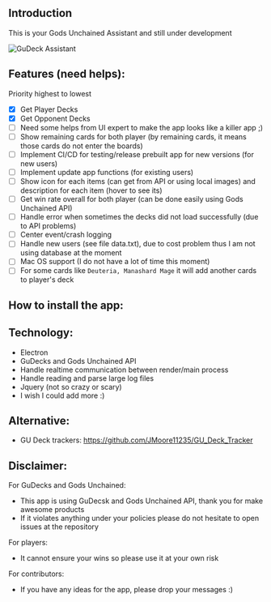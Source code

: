 ## Introduction

This is your Gods Unchained Assistant and still under development

![GuDeck Assistant](https://i.imgur.com/LRJbXKc.png)

## Features (need helps):
Priority highest to lowest

- [x] Get Player Decks
- [x] Get Opponent Decks
- [ ] Need some helps from UI expert to make the app looks like a killer app ;)
- [ ] Show remaining cards for both player (by remaining cards, it means those cards do not enter the boards)
- [ ] Implement CI/CD for testing/release prebuilt app for new versions (for new users)
- [ ] Implement update app functions (for existing users)
- [ ] Show icon for each items (can get from API or using local images) and description for each item (hover to see its)
- [ ] Get win rate overall for both player (can be done easily using Gods Unchained API)
- [ ] Handle error when sometimes the decks did not load successfully (due to API problems)
- [ ] Center event/crash logging
- [ ] Handle new users (see file data.txt), due to cost problem thus I am not using database at the moment
- [ ] Mac OS support (I do not have a lot of time this moment)
- [ ] For some cards like `Deuteria, Manashard Mage` it will add another cards to player's deck

## How to install the app:

## Technology:
- Electron
- GuDecks and Gods Unchained API
- Handle realtime communication between render/main process
- Handle reading and parse large log files
- Jquery (not so crazy or scary)
- I wish I could add more :)

## Alternative:
- GU Deck trackers:
https://github.com/JMoore11235/GU_Deck_Tracker

## Disclaimer:
For GuDecks and Gods Unchained:
- This app is using GuDecsk and Gods Unchained API, thank you for make awesome products
- If it violates anything under your policies please do not hesitate to open issues at the repository

For players:
- It cannot ensure your wins so please use it at your own risk

For contributors:
- If you have any ideas for the app, please drop your messages :)